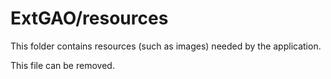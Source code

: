 # ExtGAO/resources

This folder contains resources (such as images) needed by the application. 

This file can be removed.
